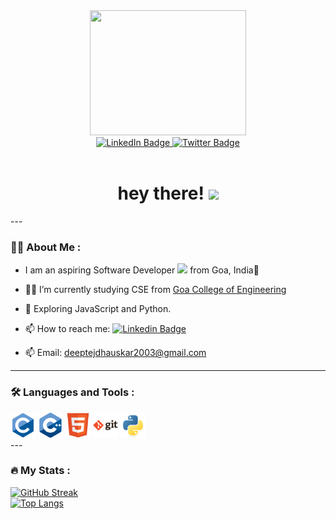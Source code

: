<div id="header" align="center">
   <div align="center">
  <img src="https://media.giphy.com/media/mcsPU3SkKrYDdW3aAU/giphy.gif" width="250" height="200"/>
</div>
</div>
<div id="badges" align="center">
  <a href="https://linkedin.com/in/DeeptejDhauskar">
    <img src="https://img.shields.io/badge/LinkedIn-blue?style=for-the-badge&logo=linkedin&logoColor=white" alt="LinkedIn Badge"/>
  </a>
  <a href="https://twitter.com/AstroDeeptej">
    <img src="https://img.shields.io/badge/Twitter-blue?style=for-the-badge&logo=twitter&logoColor=white" alt="Twitter Badge"/>
  </a>
</div>
<div align="center">
  <img src="https://komarev.com/ghpvc/?username=DeeptejD&style=flat-square&color=blue" alt=""/>
</div>
<div align="center">
  <h1>
  hey there!
  <img src="https://media.giphy.com/media/hvRJCLFzcasrR4ia7z/giphy.gif" width="30px"/>
</h1>
 </div>
---

### :man_technologist: About Me :
- I am an aspiring Software Developer <img src="https://media.giphy.com/media/WUlplcMpOCEmTGBtBW/giphy.gif" width="30"> from Goa, India:palm_tree:

- :man_student: I’m currently studying CSE from <a href="http://www.gec.ac.in/">Goa College of Engineering</a>

- :seedling: Exploring JavaScript and Python.

- :mailbox: How to reach me: [![Linkedin Badge](https://img.shields.io/badge/-LinkedIn-blue?style=flat&logo=Linkedin&logoColor=white)](https://linkedin.com/in/DeeptejDhauskar)

- :mailbox: Email: deeptejdhauskar2003@gmail.com

---

### :hammer_and_wrench: Languages and Tools :
<div>
  <img src="https://github.com/devicons/devicon/blob/master/icons/c/c-original.svg" title="C" **alt="C" width="40" height="40"/>
  <img src="https://github.com/devicons/devicon/blob/master/icons/cplusplus/cplusplus-original.svg" title="C++" **alt="C++" width="40" height="40"/>
  <img src="https://github.com/devicons/devicon/blob/master/icons/html5/html5-original.svg" title="HTML5" alt="HTML" width="40" height="40"/>
  <img src="https://github.com/devicons/devicon/blob/master/icons/git/git-original-wordmark.svg" title="Git" **alt="Git" width="40" height="40"/>
  <img src="https://github.com/devicons/devicon/blob/master/icons/python/python-original.svg" title="Git" **alt="Git" width="40" height="40"/>
</div>
---

### :fire: My Stats :
[![GitHub Streak](http://github-readme-streak-stats.herokuapp.com?user=DeeptejD&theme=dark&background=000000)](https://git.io/streak-stats)
<br>
[![Top Langs](https://github-readme-stats.vercel.app/api/top-langs/?username=DeeptejD&layout=compact&theme=vision-friendly-dark)](https://github.com/anuraghazra/github-readme-stats)
